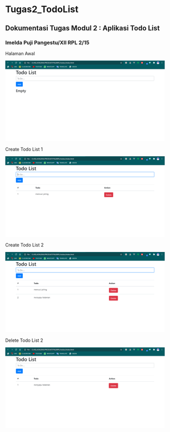 # Tugas2_TodoList
<h2>Dokumentasi Tugas Modul 2 : Aplikasi Todo List</h2>
<h3>Imelda Puji Pangestu/XII RPL 2/15</h3>
<p>Halaman Awal</p>
<img src="/images/1.png" alt="1"/>
<br>
<p>Create Todo List 1</p>
<img src="/images/2.png" alt="2"/>
<br>
<p>Create Todo List 2</p>
<img src="/images/3.png" alt="3"/>
<br>
<p>Delete Todo List 2</p>
<img src="/images/4.png" alt="4"/>
<br>
